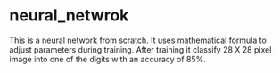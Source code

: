 # neural_netwrok
This is a neural network from scratch. It uses mathematical formula to adjust parameters during training. After training it classify 28 X 28 pixel image into one of the digits with an accuracy of 85%.

